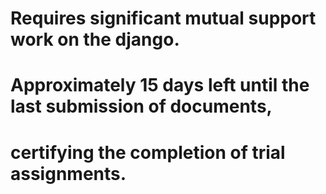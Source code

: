 # Requires significant mutual support work on the django.
# Approximately 15 days left until the last submission of documents, 
# certifying the completion of trial assignments.
